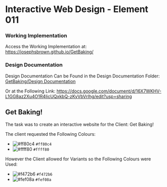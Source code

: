 # Interactive Web Design - Element 011

### Working Implementation
Access the Working Implementation at: https://josephsbrown.github.io/GetBaking/

### Design Documentation
Design Documentation Can be Found in the Design Documentation Folder: [GetBaking/Design Documentation]([https://www.google.com](https://github.com/JosephSBrown/GetBaking/tree/main/Design%20Documentation))

Or at the Following Link: https://docs.google.com/document/d/16X7WKHV-L1GG8az2Xu4O1R4IicUQxkbQ-zKyVbVrIhg/edit?usp=sharing

## Get Baking!
The task was to create an interactive website for the Client: Get Baking!

The client requested the Following Colours:
- ![#ff80c4](https://placehold.co/15x15/ff80c4/ff80c4.png) `#ff80c4`
- ![#ffff80](https://placehold.co/15x15/ffff80/ffff80.png) `#ffff80`

However the Client allowed for Variants so the Following Colours were Used:
- ![#f472b6](https://placehold.co/15x15/f472b6/f472b6.png) `#f472b6`
- ![#fef08a](https://placehold.co/15x15/fef08a/fef08a.png) `#fef08a`
